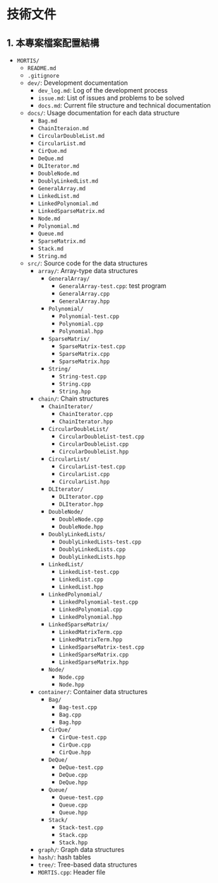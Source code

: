 # 技術文件

## 1. 本專案檔案配置結構

- `MORTIS/`
    - `README.md`
    - `.gitignore`
    - `dev/`: Development documentation
        - `dev_log.md`: Log of the development process
        - `issue.md`: List of issues and problems to be solved
        - `docs.md`: Current file structure and technical documentation
    - `docs/`: Usage documentation for each data structure
        - `Bag.md`
        - `ChainIteraion.md`
        - `CircularDoubleList.md`
        - `CircularList.md`
        - `CirQue.md`
        - `DeQue.md`
        - `DLIterator.md`
        - `DoubleNode.md`
        - `DoublyLinkedList.md`
        - `GeneralArray.md`
        - `LinkedList.md`
        - `LinkedPolynomial.md`
        - `LinkedSparseMatrix.md`
        - `Node.md`
        - `Polynomial.md`
        - `Queue.md`
        - `SparseMatrix.md`
        - `Stack.md`
        - `String.md`
    - `src/`: Source code for the data structures
        - `array/`: Array-type data structures
            - `GeneralArray/`
                - `GeneralArray-test.cpp`: test program 
                - `GeneralArray.cpp`
                - `GeneralArray.hpp`
            - `Polynomial/`
                - `Polynomial-test.cpp`
                - `Polynomial.cpp`
                - `Polynomial.hpp`
            - `SparseMatrix/`
                - `SparseMatrix-test.cpp`
                - `SparseMatrix.cpp`
                - `SparseMatrix.hpp`
            - `String/`
                - `String-test.cpp`
                - `String.cpp`
                - `String.hpp`
        - `chain/`: Chain structures
          - `ChainIterator/`
            - `ChainIterator.cpp`
            - `ChainIterator.hpp`
          - `CircularDoubleList/`
            - `CircularDoubleList-test.cpp`
            - `CircularDoubleList.cpp`
            - `CircularDoubleList.hpp`
          - `CircularList/`
            - `CircularList-test.cpp`
            - `CircularList.cpp`
            - `CircularList.hpp`
          - `DLIterator/`
            - `DLIterator.cpp`
            - `DLIterator.hpp`
          - `DoubleNode/`
            - `DoubleNode.cpp`
            - `DoubleNode.hpp`
          - `DoublyLinkedLists/`
            - `DoublyLinkedLists-test.cpp`
            - `DoublyLinkedLists.cpp`
            - `DoublyLinkedLists.hpp`
          - `LinkedList/`
            - `LinkedList-test.cpp`
            - `LinkedList.cpp`
            - `LinkedList.hpp`
          - `LinkedPolynomial/`
            - `LinkedPolynomial-test.cpp`
            - `LinkedPolynomial.cpp`
            - `LinkedPolynomial.hpp`
          - `LinkedSparseMatrix/`
            - `LinkedMatrixTerm.cpp`
            - `LinkedMatrixTerm.hpp`
            - `LinkedSparseMatrix-test.cpp`
            - `LinkedSparseMatrix.cpp`
            - `LinkedSparseMatrix.hpp`
          - `Node/`
            - `Node.cpp`
            - `Node.hpp`
        - `container/`: Container data structures
            - `Bag/`
                - `Bag-test.cpp`
                - `Bag.cpp`
                - `Bag.hpp`
            - `CirQue/`
                - `CirQue-test.cpp`
                - `CirQue.cpp`
                - `CirQue.hpp`
            - `DeQue/`
                - `DeQue-test.cpp`
                - `DeQue.cpp`
                - `DeQue.hpp`
            - `Queue/`
                - `Queue-test.cpp`
                - `Queue.cpp`
                - `Queue.hpp`
            - `Stack/`
                - `Stack-test.cpp`
                - `Stack.cpp`
                - `Stack.hpp`
        - `graph/`: Graph data structures
        - `hash/`: hash tables
        - `tree/`: Tree-based data structures
        - `MORTIS.cpp`: Header file